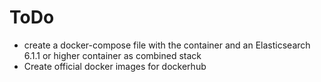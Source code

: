 # ToDo

* create a docker-compose file with the container and an Elasticsearch 6.1.1 or higher container as combined stack
* Create official docker images for dockerhub
